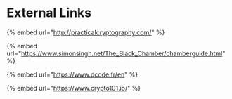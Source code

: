 # External Links

{% embed url="http://practicalcryptography.com/" %}

{% embed url="https://www.simonsingh.net/The_Black_Chamber/chamberguide.html" %}

{% embed url="https://www.dcode.fr/en" %}

{% embed url="https://www.crypto101.io/" %}


